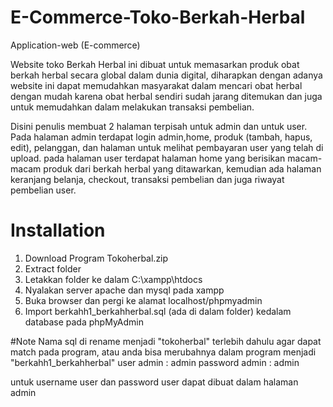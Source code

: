 # E-Commerce-Toko-Berkah-Herbal
Application-web (E-commerce)

Website toko Berkah Herbal ini dibuat untuk memasarkan produk obat berkah herbal secara global dalam dunia digital, diharapkan dengan adanya website ini dapat memudahkan masyarakat
dalam mencari obat herbal dengan mudah karena obat herbal sendiri sudah jarang ditemukan dan juga untuk memudahkan dalam melakukan transaksi pembelian.

Disini penulis membuat 2 halaman terpisah untuk admin dan untuk user. Pada halaman admin terdapat login admin,home, produk (tambah, hapus, edit), pelanggan, dan halaman untuk 
melihat pembayaran user yang telah di upload. pada halaman user terdapat halaman home yang berisikan macam-macam produk dari berkah herbal yang ditawarkan, kemudian ada halaman 
keranjang belanja, checkout, transaksi pembelian dan juga riwayat pembelian user.


# Installation
1. Download Program Tokoherbal.zip
2. Extract folder
3. Letakkan folder ke dalam  C:\xampp\htdocs
4. Nyalakan server apache dan mysql pada xampp
5. Buka browser dan pergi ke alamat localhost/phpmyadmin
6. Import berkahh1_berkahherbal.sql (ada di dalam folder) kedalam database pada phpMyAdmin


#Note
Nama sql di rename menjadi "tokoherbal" terlebih dahulu agar dapat match pada program, atau anda bisa merubahnya dalam program menjadi "berkahh1_berkahherbal"
user admin      : admin
password admin  : admin

untuk username user dan password user dapat dibuat dalam halaman admin
